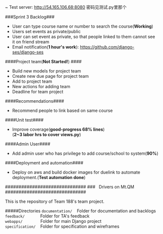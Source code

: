 ~ Test server: http://54.165.106.68:8080
密码见测试.py里那个


###Sprint 3 Backlog###


- User can type course name or number to search the course(**Working**)  
- Users set events as private/public
- User can set event as private, so that people linked to them cannot see it on friend stream
- Email notification(**1 hour's work**): https://github.com/django-ses/django-ses

####Project team(**Not Started!**) ####
- Build new models for project team
- Create new due page for project team
- Add to project team
- New actions for adding team
- Deadline for team project

####Recommendations####
- Recommend people to link based on same course

####Unit test####
- Improve coverage(**good-progress 68% lines**)  
    (**2~3 labor hrs to cover views.py**)

####Admin User####
- Add admin user who has privilege to add course/school to system(**90%**)

####Deployment and automation####
- Deploy on aws and build docker images for duelink to automate deployment.(**Test automation done**)





\##############################
###&nbsp;&nbsp;&nbsp;Drivers on Mt.QM  
\##############################

This is the repository of Team 188's team project.

#####Directories
`documentation/` &nbsp;&nbsp; Folder for documentation and backlogs  
`feedback/` &nbsp;&nbsp;&nbsp;&nbsp;&nbsp;&nbsp;&nbsp;&nbsp;&nbsp;&nbsp;&nbsp; Folder for TA's feedback  
`webapps/` &nbsp;&nbsp;&nbsp;&nbsp;&nbsp;&nbsp;&nbsp; &nbsp;&nbsp;&nbsp;&nbsp;&nbsp; Folder for main Django project  
`specification/` &nbsp;&nbsp; Folder for specification and wireframes  

